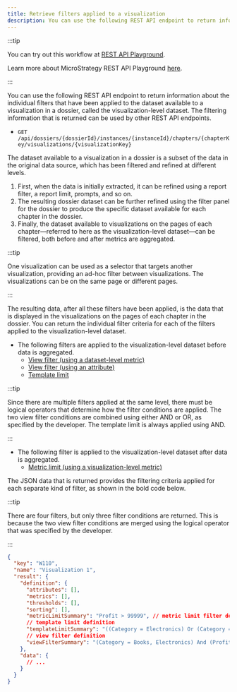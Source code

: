 ```yaml
---
title: Retrieve filters applied to a visualization
description: You can use the following REST API endpoint to return information about the individual filters that have been applied to the dataset available to a visualization in a dossier, called the visualization-level dataset. The filtering information that is returned can be used by other REST API endpoints.
---
```


:::tip

You can try out this workflow at [REST API Playground](https://www.postman.com/microstrategysdk/workspace/microstrategy-rest-api/folder/16131298-9468e98f-f4e6-4dcd-b63e-17cb724fa3be?ctx=documentation).

Learn more about MicroStrategy REST API Playground [here](/docs/getting-started/playground.md).

:::

You can use the following REST API endpoint to return information about the individual filters that have been applied to the dataset available to a visualization in a dossier, called the visualization-level dataset. The filtering information that is returned can be used by other REST API endpoints.

- `GET /api/dossiers/{dossierId}/instances/{instanceId}/chapters/{chapterKey/visualizations/{visualizationKey}`

The dataset available to a visualization in a dossier is a subset of the data in the original data source, which has been filtered and refined at different levels.

1. First, when the data is initially extracted, it can be refined using a report filter, a report limit, prompts, and so on.
1. The resulting dossier dataset can be further refined using the filter panel for the dossier to produce the specific dataset available for each chapter in the dossier.
1. Finally, the dataset available to visualizations on the pages of each chapter—referred to here as the visualization-level dataset—can be filtered, both before and after metrics are aggregated.

:::tip

One visualization can be used as a selector that targets another visualization, providing an ad-hoc filter between visualizations. The visualizations can be on the same page or different pages.

:::

The resulting data, after all these filters have been applied, is the data that is displayed in the visualizations on the pages of each chapter in the dossier. You can return the individual filter criteria for each of the filters applied to the visualization-level dataset.

- The following filters are applied to the visualization-level dataset before data is aggregated.
  - [View filter (using a dataset-level metric)](return-metric-based-view-filters.md)
  - [View filter (using an attribute)](return-attribute-based-view-filters.md)
  - [Template limit](return-template-limit-criteria.md)

:::tip

Since there are multiple filters applied at the same level, there must be logical operators that determine how the filter conditions are applied. The two view filter conditions are combined using either AND or OR, as specified by the developer. The template limit is always applied using AND.

:::

- The following filter is applied to the visualization-level dataset after data is aggregated.
  - [Metric limit (using a visualization-level metric)](return-metric-limit-criteria.md)

The JSON data that is returned provides the filtering criteria applied for each separate kind of filter, as shown in the bold code below.

:::tip

There are four filters, but only three filter conditions are returned. This is because the two view filter conditions are merged using the logical operator that was specified by the developer.

:::

```json
{
  "key": "W110",
  "name": "Visualization 1",
  "result": {
    "definition": {
      "attributes": [],
      "metrics": [],
      "thresholds": [],
      "sorting": [],
      "metricLimitSummary": "Profit > 99999", // metric limit filter definition
      // template limit definition
      "templateLimitSummary": "((Category = Electronics) Or (Category = Books))",
      // view filter definition
      "viewFilterSummary": "(Category = Books, Electronics) And (Profit > 11111)"
    },
    "data": {
      // ...
    }
  }
}
```
